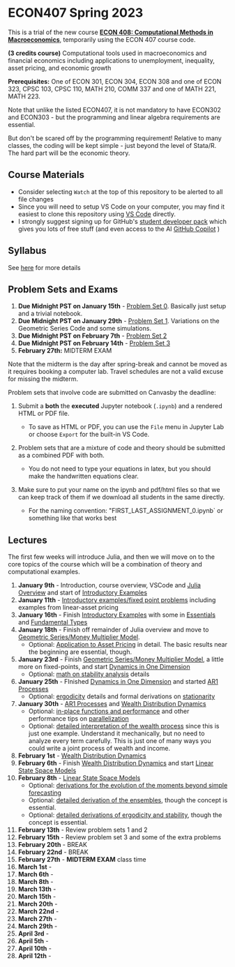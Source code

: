 # ECON407 Spring 2023
This is a trial of the new course [**ECON 408: Computational Methods in Macroeconomics**](syllabus.md), temporarily using the ECON 407 course code.

**(3 credits course)** Computational tools used in macroeconomics and financial economics including applications to unemployment, inequality, asset pricing, and economic growth

**Prerequisites:** One of ECON 301, ECON 304, ECON 308 and one of ECON 323, CPSC 103, CPSC 110, MATH 210, COMM 337 and one of MATH 221, MATH 223.

Note that unlike the listed ECON407, it is not mandatory to have ECON302 and ECON303 - but the programming and linear algebra requirements are essential.

But don't be scared off by the programming requirement!  Relative to many classes, the coding will be kept simple - just beyond the level of Stata/R.  The hard part will be the economic theory.

## Course Materials
- Consider selecting `Watch` at the top of this repository to be alerted to all file changes
- Since you will need to setup VS Code on your computer, you may find it easiest to clone this repository using [VS Code](https://docs.microsoft.com/en-us/azure/developer/javascript/how-to/with-visual-studio-code/clone-github-repository?tabs=create-repo-command-palette%2Cinitialize-repo-activity-bar%2Ccreate-branch-command-palette%2Ccommit-changes-command-palette%2Cpush-command-palette) directly.
- I strongly suggest signing up for GitHub's [student developer pack](https://education.github.com/pack) which gives you lots of free stuff (and even access to the AI [GitHub Copilot](https://docs.github.com/en/copilot/quickstart) )

## Syllabus
See [here](syllabus.md) for more details

## Problem Sets and Exams
1. **Due Midnight PST on January 15th** - [Problem Set 0](/problem_sets/problem_set_0.pdf). Basically just setup and a trivial notebook.
2. **Due Midnight PST on January 29th** - [Problem Set 1](/problem_sets/problem_set_1.ipynb). Variations on the Geometric Series Code and some simulations.
3. **Due Midnight PST on February 7th** - [Problem Set 2](/problem_sets/problem_set_2.ipynb)
4. **Due Midnight PST on February 14th** - [Problem Set 3](/problem_sets/problem_set_3.ipynb)
5. **February 27th:**  MIDTERM EXAM

Note that the midterm is the day after spring-break and cannot be moved as it requires booking a computer lab.  Travel schedules are not a valid excuse for missing the midterm.

Problem sets that involve code are submitted on Canvasby the deadline:
1. Submit a **both** the **executed** Jupyter notebook (`.ipynb`) and a rendered HTML or PDF file.
   - To save as HTML or PDF, you can use the `File` menu in Jupyter Lab or choose `Export` for the built-in VS Code.
  
3. Problem sets that are a mixture of code and theory should be submitted as a combined PDF with both.
   - You do not need to type your equations in latex, but you should make the handwritten equations clear.
4. Make sure to put your name on the ipynb and pdf/html files so that we can keep track of them if we download all students in the same directly.
     - For the naming convention: "FIRST_LAST_ASSIGNMENT_0.ipynb` or something like that works best

## Lectures
The first few weeks will introduce Julia, and then we will move on to the core topics of the course which will be a combination of theory and computational examples.
1. **January 9th** - Introduction, course overview, VSCode and [Julia Overview](https://julia.quantecon.org/getting_started_julia/getting_started.html) and start of [Introductory Examples](https://julia.quantecon.org/getting_started_julia/julia_by_example.html)
2. **January 11th** - [Introductory examples/fixed point problems](https://julia.quantecon.org/getting_started_julia/julia_by_example.html) including examples from linear-asset pricing
3. **January 16th** - Finish [Introductory Examples](https://julia.quantecon.org/getting_started_julia/julia_by_example.html) with some in [Essentials](https://julia.quantecon.org/getting_started_julia/julia_essentials.html) and [Fundamental Types](https://julia.quantecon.org/getting_started_julia/fundamental_types.html)
4. **January 18th** - Finish off remainder of Julia overview and move to [Geometric Series/Money Multiplier Model](https://julia.quantecon.org/tools_and_techniques/geom_series.html).
   - Optional: [Application to Asset Pricing](https://julia.quantecon.org/tools_and_techniques/geom_series.html#application-to-asset-pricing) in detail.  The basic results near the beginning are essential, though.
5. **January 23rd** - Finish [Geometric Series/Money Multiplier Model](https://julia.quantecon.org/tools_and_techniques/geom_series.html), a little more on fixed-points, and start [Dynamics in One Dimension](https://julia.quantecon.org/introduction_dynamics/scalar_dynam.html)
   - Optional: [math on stability analysis](https://julia.quantecon.org/introduction_dynamics/scalar_dynam.html#stability) details
6. **January 25th** - FInished [Dynamics in One Dimension](https://julia.quantecon.org/introduction_dynamics/scalar_dynam.html) and started [AR1 Processes](https://julia.quantecon.org/introduction_dynamics/ar1_processes.html)
   - Optional: [ergodicity](https://julia.quantecon.org/introduction_dynamics/ar1_processes.html#ergodicity) details and formal derivations on [stationarity](https://julia.quantecon.org/introduction_dynamics/ar1_processes.html#stationary-distributions)
7. **January 30th** -  [AR1 Processes](https://julia.quantecon.org/introduction_dynamics/ar1_processes.html) and [Wealth Distribution Dynamics](https://julia.quantecon.org/introduction_dynamics/wealth_dynamics.html)
    - Optional: [in-place functions and performance](https://julia.quantecon.org/introduction_dynamics/wealth_dynamics.html#in-place-functions-preallocation-and-performance) and other performance tips on [parallelization](https://julia.quantecon.org/introduction_dynamics/wealth_dynamics.html#parallelization-and-vectorization)
    - Optional: [detailed interpretation of the wealth process](https://julia.quantecon.org/introduction_dynamics/wealth_dynamics.html#a-model-of-wealth-dynamics) since this is just one example.  Understand it mechanically, but no need to analyze every term carefully.  This is just one of many ways you could write a joint process of wealth and income.
8. **February 1st** - [Wealth Distribution Dynamics](https://julia.quantecon.org/introduction_dynamics/wealth_dynamics.html)
9.  **February 6th** - Finish [Wealth Distribution Dynamics](https://julia.quantecon.org/introduction_dynamics/wealth_dynamics.html) and start [Linear State Space Models](https://julia.quantecon.org/introduction_dynamics/linear_models.html)
10. **February 8th** - [Linear State Space Models](https://julia.quantecon.org/introduction_dynamics/linear_models.html)
    - Optional: [derivations for the evolution of the moments beyond simple forecasting](https://julia.quantecon.org/introduction_dynamics/linear_models.html#distributions-and-moments) 
    - Optional: [detailed derivation of the ensembles](https://julia.quantecon.org/introduction_dynamics/linear_models.html#ensemble-interpretations), though the concept is essential.
    - Optional: [detailed derivations of ergodicity and stability](https://julia.quantecon.org/introduction_dynamics/linear_models.html#stationarity-and-ergodicity), though the concept is essential.
12. **February 13th** - Review problem sets 1 and 2
13. **February 15th** - Review problem set 3 and some of the extra problems
14. **February 20th** - BREAK
15. **February 22nd** - BREAK
16. **February 27th** - **MIDTERM EXAM** class time
17. **March 1st** -
18. **March 6th** -
19. **March 8th** -
20. **March 13th** -
21. **March 15th** -
22. **March 20th** -
23. **March 22nd** -
24. **March 27th** -
25. **March 29th** -
26. **April 3rd** -
27. **April 5th** -
28. **April 10th** -
29. **April 12th** -
